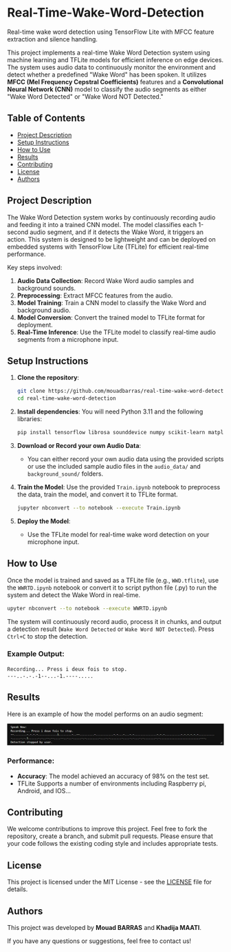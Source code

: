 # Real-Time-Wake-Word-Detection
Real-time wake word detection using TensorFlow Lite with MFCC feature extraction and silence handling.

This project implements a real-time Wake Word Detection system using machine learning and TFLite models for efficient inference on edge devices. The system uses audio data to continuously monitor the environment and detect whether a predefined "Wake Word" has been spoken. It utilizes **MFCC (Mel Frequency Cepstral Coefficients)** features and a **Convolutional Neural Network (CNN)** model to classify the audio segments as either "Wake Word Detected" or "Wake Word NOT Detected."

## Table of Contents
- [Project Description](#project-description)
- [Setup Instructions](#setup-instructions)
- [How to Use](#how-to-use)
- [Results](#results)
- [Contributing](#contributing)
- [License](#license)
- [Authors](#authors)


## Project Description
The Wake Word Detection system works by continuously recording audio and feeding it into a trained CNN model. The model classifies each 1-second audio segment, and if it detects the Wake Word, it triggers an action. This system is designed to be lightweight and can be deployed on embedded systems with TensorFlow Lite (TFLite) for efficient real-time performance.

Key steps involved:
1. **Audio Data Collection**: Record Wake Word audio samples and background sounds.
2. **Preprocessing**: Extract MFCC features from the audio.
3. **Model Training**: Train a CNN model to classify the Wake Word and background audio.
4. **Model Conversion**: Convert the trained model to TFLite format for deployment.
5. **Real-Time Inference**: Use the TFLite model to classify real-time audio segments from a microphone input.

## Setup Instructions
1. **Clone the repository**:
   ```bash
   git clone https://github.com/mouadbarras/real-time-wake-word-detection.git
   cd real-time-wake-word-detection
   ```

2. **Install dependencies**:
   You will need Python 3.11 and the following libraries:
   ```bash
   pip install tensorflow librosa sounddevice numpy scikit-learn matplotlib
   ```

3. **Download or Record your own Audio Data**:
   - You can either record your own audio data using the provided scripts or use the included sample audio files in the `audio_data/` and `background_sound/` folders.
   
4. **Train the Model**:
   Use the provided `Train.ipynb` notebook to preprocess the data, train the model, and convert it to TFLite format.

   ```bash
   jupyter nbconvert --to notebook --execute Train.ipynb
   ```

5. **Deploy the Model**:
   - Use the TFLite model for real-time wake word detection on your microphone input.

## How to Use
Once the model is trained and saved as a TFLite file (e.g., `WWD.tflite`), use the `WWRTD.ipynb` notebook or convert it to script python file (.py) to run the system and detect the Wake Word in real-time.

```bash
upyter nbconvert --to notebook --execute WWRTD.ipynb
```

The system will continuously record audio, process it in chunks, and output a detection result (`Wake Word Detected` or `Wake Word NOT Detected`). Press `Ctrl+C` to stop the detection.

### Example Output:
```text
Recording... Press i deux fois to stop.
---..-.-.-1--...-1.----.....
```

## Results
Here is an example of how the model performs on an audio segment:

![Waveform and MFCC Visualization](/result_image.png)

### Performance:
- **Accuracy**: The model achieved an accuracy of 98% on the test set.
- TFLite Supports a number of environments including Raspberry pi, Android, and IOS...

## Contributing
We welcome contributions to improve this project. Feel free to fork the repository, create a branch, and submit pull requests. Please ensure that your code follows the existing coding style and includes appropriate tests.

## License
This project is licensed under the MIT License - see the [LICENSE](LICENSE) file for details.

## Authors
This project was developed by **Mouad BARRAS** and **Khadija MAATI**.

If you have any questions or suggestions, feel free to contact us!
